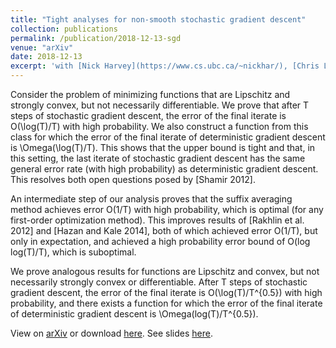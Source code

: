 ```yaml
---
title: "Tight analyses for non-smooth stochastic gradient descent"
collection: publications
permalink: /publication/2018-12-13-sgd
venue: "arXiv"
date: 2018-12-13
excerpt: 'with [Nick Harvey](https://www.cs.ubc.ca/~nickhar/), [Chris Liaw](https://www.cs.ubc.ca/~cvliaw/), and [Yaniv Plan](http://www.yanivplan.com/). ([arXiv](https://arxiv.org/abs/1812.05217), [pdf](http://sikander-randhawa.github.io/files/sgd.pdf)).'
---
```



Consider the problem of minimizing functions that are Lipschitz and strongly convex, but not necessarily differentiable. We prove that after T steps of stochastic gradient descent, the error of the final iterate is O(\log(T)/T) with high probability. We also construct a function from this class for which the error of the final iterate of deterministic gradient descent is \Omega(\log(T)/T). This shows that the upper bound is tight and that, in this setting, the last iterate of stochastic gradient descent has the same general error rate (with high probability) as deterministic gradient descent. This resolves both open questions posed by [Shamir 2012].

An intermediate step of our analysis proves that the suffix averaging method achieves error O(1/T) with high probability, which is optimal (for any first-order optimization method). This improves results of [Rakhlin et al. 2012] and [Hazan and Kale 2014], both of which achieved error O(1/T), but only in expectation, and achieved a high probability error bound of O(log log(T)/T), which is suboptimal.

We prove analogous results for functions are Lipschitz and convex, but not necessarily strongly convex or differentiable. After T steps of stochastic gradient descent, the error of the final iterate is O(\log(T)/T^{0.5}) with high probability, and there exists a function for which the error of the final iterate of deterministic gradient descent is \Omega(log(T)/T^{0.5}).

View on [arXiv](https://arxiv.org/abs/1812.05217) or download [here](http://sikander-randhawa.github.io/files/sgd.pdf). See slides [here](https://sikander-randhawa.github.io/talks/sgd-alg-talk).

